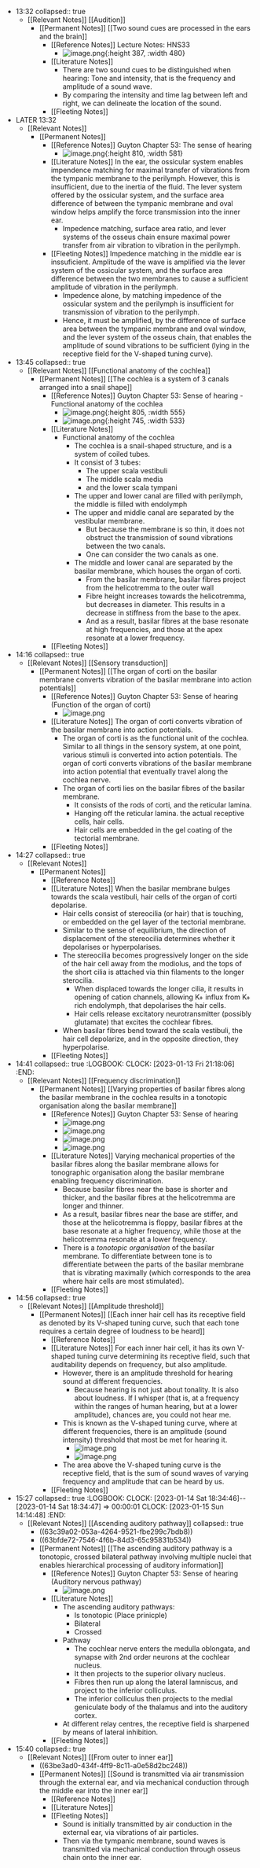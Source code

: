 - 13:32
  collapsed:: true
	- [[Relevant Notes]] [[Audition]]
		- [[Permanent Notes]] [[Two sound cues are processed in the ears and the brain]]
			- [[Reference Notes]] Lecture Notes: HNS33
				- ![image.png](../assets/image_1673587906686_0.png){:height 387, :width 480}
			- [[Literature Notes]]
				- There are two sound cues to be distinguished when hearing: Tone and intensity, that is the frequency and amplitude of a sound wave.
				- By comparing the intensity and time lag between left and right, we can delineate the location of the sound.
			- [[Fleeting Notes]]
- LATER 13:32
	- [[Relevant Notes]]
		- [[Permanent Notes]]
			- [[Reference Notes]] Guyton Chapter 53: The sense of hearing
				- ![image.png](../assets/image_1673588546583_0.png){:height 810, :width 581}
			- [[Literature Notes]] In the ear, the ossicular system enables impendence matching for maximal transfer of vibrations from the tympanic membrane to the perilymph. However, this is insufficient, due to the inertia of the fluid. The lever system offered by the ossicular system, and the surface area difference of between the tympanic membrane and oval window helps amplify the force transmission into the inner ear.
				- Impedence matching, surface area ratio, and lever systems of the osseus chain ensure maximal power transfer from air vibration to vibration in the perilymph.
			- [[Fleeting Notes]] Impedence matching in the middle ear is inssuficient. Amplitude of the wave is amplified via the lever system of the ossicular system, and the surface area difference between the two membranes to cause a sufficient amplitude of vibration in the perilymph.
				- Impedence alone, by matching impedence of the ossicular system and the perilymph is insufficient for transmission of vibration to the perilymph.
				- Hence, it must be amplified, by the difference of surface area between the tympanic membrane and oval window, and the lever system of the osseus chain, that enables the amplitude of sound vibrations to be sufficient (lying in the receptive field for the V-shaped tuning curve).
- 13:45
  collapsed:: true
	- [[Relevant Notes]] [[Functional anatomy of the cochlea]]
		- [[Permanent Notes]] [[The cochlea is a system of 3 canals arranged into a snail shape]]
			- [[Reference Notes]] Guyton Chapter 53: Sense of hearing - Functional anatomy of the cochlea
				- ![image.png](../assets/image_1673589121711_0.png){:height 805, :width 555}
				- ![image.png](../assets/image_1673589137347_0.png){:height 745, :width 533}
			- [[Literature Notes]]
				- Functional anatomy of the cochlea
					- The cochlea is a snail-shaped structure, and is a system of coiled tubes.
					- It consist of 3 tubes:
						- The upper scala vestibuli
						- The middle scala media
						- and the lower scala tympani
					- The upper and lower canal are filled with perilymph, the middle is filled with endolymph
					- The upper and middle canal are separated by the vestibular membrane.
						- But because the membrane is so thin, it does not obstruct the transmission of sound vibrations between the two canals.
						- One can consider the two canals as one.
					- The middle and lower canal are separated by the basilar membrane, which houses the organ of corti.
						- From the basilar membrane, basilar fibres project from the helicotremma to the outer wall
						- Fibre height increases towards the helicotremma, but decreases in diameter. This results in a decrease in stiffness from the base to the apex.
						- And as a result, basilar fibres at the base resonate at high frequencies, and those at the apex resonate at a lower frequency.
			- [[Fleeting Notes]]
- 14:16
  collapsed:: true
	- [[Relevant Notes]] [[Sensory transduction]]
		- [[Permanent Notes]] [[The organ of corti on the basilar membrane converts vibration of the basilar membrane into action potentials]]
			- [[Reference Notes]] Guyton Chapter 53: Sense of hearing (Function of the organ of corti)
				- ![image.png](../assets/image_1673591196853_0.png)
			- [[Literature Notes]] The organ of corti converts vibration of the basilar membrane into action potentials.
				- The organ of corti is as the functional unit of the cochlea. Similar to all things in the sensory system, at one point, various stimuli is converted into action potentials. The organ of corti converts vibrations of the basilar membrane into action potential that eventually travel along the cochlea nerve.
				- The organ of corti lies on the basilar fibres of the basilar membrane.
					- It consists of the rods of corti, and the reticular lamina.
					- Hanging off the reticular lamina. the actual receptive cells, hair cells.
					- Hair cells are embedded in the gel coating of the tectorial membrane.
			- [[Fleeting Notes]]
- 14:27
  collapsed:: true
	- [[Relevant Notes]]
		- [[Permanent Notes]]
			- [[Reference Notes]]
			- [[Literature Notes]] When the basilar membrane bulges towards the scala vestibuli, hair cells of the organ of corti depolarise.
				- Hair cells consist of stereocilia (or hair) that is touching, or embedded on the gel layer of the tectorial membrane.
				- Similar to the sense of equilibrium, the direction of displacement of the stereocilia determines whether it depolarises or hyperpolarises.
				- The stereocilia becomes progressively longer on the side of the hair cell away from the modiolus, and the tops of the short cilia is attached via thin filaments to the longer sterocilia.
					- When displaced towards the longer cilia, it results in opening of cation channels, allowing K+ influx from K+ rich endolymph, that depolarises the hair cells.
					- Hair cells release excitatory neurotransmitter (possibly glutamate) that excites the cochlear fibres.
				- When basilar fibres bend toward the scala vestibuli, the hair cell depolarize, and in the opposite direction, they hyperpolarise.
			- [[Fleeting Notes]]
- 14:41
  collapsed:: true
  :LOGBOOK:
  CLOCK: [2023-01-13 Fri 21:18:06]
  :END:
	- [[Relevant Notes]] [[Frequency discrimination]]
		- [[Permanent Notes]] [[Varying properties of basilar fibres along the basilar membrane in the cochlea results in a tonotopic organisation along the basilar membrane]]
			- [[Reference Notes]] Guyton Chapter 53: Sense of hearing
				- ![image.png](../assets/image_1673592748464_0.png)
				- ![image.png](../assets/image_1673592788459_0.png)
				- ![image.png](../assets/image_1673592823653_0.png)
				- ![image.png](../assets/image_1673592832616_0.png)
			- [[Literature Notes]] Varying mechanical properties of the basilar fibres along the basilar membrane allows for tonographic organisation along the basilar membrane enabling frequency discrimination.
				- Because basilar fibres near the base is shorter and thicker, and the basilar fibres at the helicotremma are longer and thinner.
				- As a result, basilar fibres near the base are stiffer, and those at the helicotremma is floppy, basilar fibres at the base resonate at a higher frequency, while those at the helicotremma resonate at a lower frequency.
				- There is a *tonotopic organisation* of the basilar membrane. To differentiate between tone is to differentiate between the parts of the basilar membrane that is vibrating maximally (which corresponds to the area where hair cells are most stimulated).
			- [[Fleeting Notes]]
- 14:56
  collapsed:: true
	- [[Relevant Notes]] [[Amplitude threshold]]
		- [[Permanent Notes]] [[Each inner hair cell has its receptive field as denoted by its V-shaped tuning curve, such that each tone requires a certain degree of loudness to be heard]]
			- [[Reference Notes]]
			- [[Literature Notes]] For each inner hair cell, it has its own V-shaped tuning curve determining its receptive field, such that auditability depends on frequency, but also amplitude.
				- However, there is an amplitude threshold for hearing sound at different frequencies.
					- Because hearing is not just about tonality. It is also about loudness. If I whisper (that is, at a frequency within the ranges of human hearing, but at a lower amplitude), chances are, you could not hear me.
				- This is known as the V-shaped tuning curve, where at different frequencies, there is an amplitude (sound intensity) threshold that most be met for hearing it.
					- ![image.png](../assets/image_1673593383607_0.png)
					- ![image.png](../assets/image_1673593392075_0.png)
				- The area above the V-shaped tuning curve is the receptive field, that is the sum of sound waves of varying frequency and amplitude that can be heard by us.
			- [[Fleeting Notes]]
- 15:27
  collapsed:: true
  :LOGBOOK:
  CLOCK: [2023-01-14 Sat 18:34:46]--[2023-01-14 Sat 18:34:47] =>  00:00:01
  CLOCK: [2023-01-15 Sun 14:14:48]
  :END:
	- [[Relevant Notes]] [[Ascending auditory pathway]]
	  collapsed:: true
		- ((63c39a02-053a-4264-9521-fbe299c7bdb8))
		- ((63bfde72-7546-4f6b-84d3-65c95831b534))
		- [[Permanent Notes]] [[The ascending auditory pathway is a tonotopic, crossed bilateral pathway involving multiple nuclei that enables hierarchical processing of auditory information]]
			- [[Reference Notes]] Guyton Chapter 53: Sense of hearing (Auditory nervous pathway)
				- ![image.png](../assets/image_1673595288462_0.png)
			- [[Literature Notes]]
				- The ascending auditory pathways:
					- Is tonotopic (Place prinicple)
					- Bilateral
					- Crossed
				- Pathway
					- The cochlear nerve enters the medulla oblongata, and synapse with 2nd order neurons at the cochlear nucleus.
					- It then projects to the superior olivary nucleus.
					- Fibres then run up along the lateral lamniscus, and project to the inferior colliculus.
					- The inferior colliculus then projects to the medial geniculate body of the thalamus and into the auditory cortex.
				- At different relay centres, the receptive field is sharpened by means of lateral inhibition.
			- [[Fleeting Notes]]
- 15:40
  collapsed:: true
	- [[Relevant Notes]] [[From outer to inner ear]]
		- ((63be3ad0-434f-4ff9-8c11-a0e58d2bc248))
		- [[Permanent Notes]] [[Sound is transmitted via air transmission through the external ear, and via mechanical conduction through the middle ear into the inner ear]]
			- [[Reference Notes]]
			- [[Literature Notes]]
			- [[Fleeting Notes]]
				- Sound is initially transmitted by air conduction in the external ear, via vibrations of air particles.
				- Then via the tympanic membrane, sound waves is transmitted via mechanical conduction through osseus chain onto the inner ear.